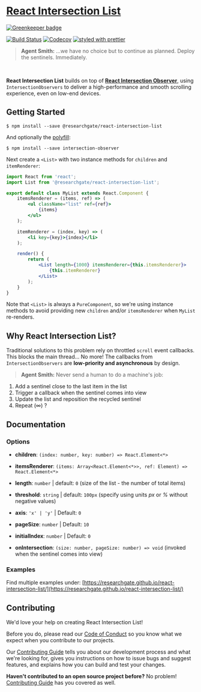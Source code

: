 # [React Intersection List](https://researchgate.github.io/react-intersection-list/)

[![Greenkeeper badge](https://badges.greenkeeper.io/researchgate/react-intersection-list.svg)](https://greenkeeper.io/)

[![Build Status](https://travis-ci.org/researchgate/react-intersection-list.svg?branch=master)](https://travis-ci.org/researchgate/react-intersection-list) [![Codecov](https://img.shields.io/codecov/c/github/researchgate/react-intersection-list.svg)](https://codecov.io/gh/researchgate/react-intersection-list) [![styled with prettier](https://img.shields.io/badge/styled_with-prettier-ff69b4.svg)](https://github.com/prettier/prettier)

> **Agent Smith:** ...we have no choice but to continue as planned. Deploy the sentinels. Immediately.

<br>

<!-- ### An Infinite Scroller List Component -->

**React Intersection List** builds on top of **[React Intersection Observer](https://github.com/researchgate/react-intersection-observer)**, using `IntersectionObservers` to deliver a high-performance and smooth scrolling experience, even on low-end devices.

## Getting Started

```
$ npm install --save @researchgate/react-intersection-list
```

And optionally the [polyfill](https://github.com/w3c/IntersectionObserver/tree/gh-pages/polyfill):

```
$ npm install --save intersection-observer
```

Next create a `<List>` with two instance methods for `children` and `itemRenderer`:

```jsx
import React from 'react';
import List from '@researchgate/react-intersection-list';

export default class MyList extends React.Component {
    itemsRenderer = (items, ref) => (
        <ul className="list" ref={ref}>
            {items}
        </ul>
    );

    itemRenderer = (index, key) => (
        <li key={key}>{index}</li>
    );

    render() {
        return (
            <List length={1000} itemsRenderer={this.itemsRenderer}>
                {this.itemRenderer}
            </List>
        );
    }
}
```

Note that `<List>` is always a `PureComponent`, so we're using instance methods to avoid providing new `children` and/or `itemsRenderer` when `MyList` re-renders.

## Why React Intersection List?

Traditional solutions to this problem rely on throttled `scroll` event callbacks. This blocks the main thread... No more! The callbacks from `IntersectionObservers` are **low-priority and asynchronous** by design.

> **Agent Smith:** Never send a human to do a machine's job:

1. Add a sentinel close to the last item in the list
2. Trigger a callback when the sentinel comes into view
3. Update the list and reposition the recycled sentinel
4. Repeat (∞) ?

## Documentation

### Options

- **children**: `(index: number, key: number) => React.Element<*>`

- **itemsRenderer**: `(items: Array<React.Element<*>>, ref: Element) => React.Element<*>`

- **length**: `number` | default: `0` (size of the list - the number of total items)

- **threshold**: `string` | default: `100px` (specify using units _px_ or _%_ without negative values)

- **axis**: `'x' | 'y'` | Default: `0`

- **pageSize**: `number` | Default: `10`

- **initialIndex**: `number` | Default: `0`

- **onIntersection**: `(size: number, pageSize: number) => void` (invoked when the sentinel comes into view)

### Examples

Find multiple examples under: [https://researchgate.github.io/react-intersection-list/](https://researchgate.github.io/react-intersection-list/)


## Contributing

We'd love your help on creating React Intersection List!

Before you do, please read our [Code of Conduct](.github/CODE_OF_CONDUCT.md) so you know what we expect when you contribute to our projects.

Our [Contributing Guide](.github/CONTRIBUTING.md) tells you about our development process and what we're looking for, gives you instructions on how to issue bugs and suggest features, and explains how you can build and test your changes.

**Haven't contributed to an open source project before?** No problem! [Contributing Guide](.github/CONTRIBUTING.md) has you covered as well.